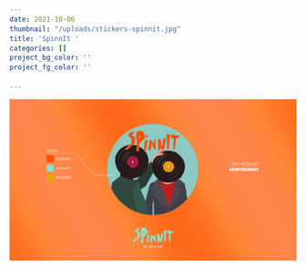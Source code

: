 ```yaml
---
date: 2021-10-06
thumbnail: "/uploads/stickers-spinnit.jpg"
title: 'SpinnIt '
categories: []
project_bg_color: ''
project_fg_color: ''

---
```

![](/uploads/identita-spinnit.jpg)